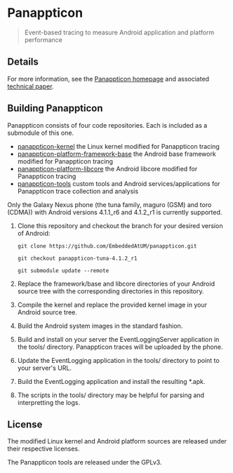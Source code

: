 Panappticon
===========
> Event-based tracing to measure Android application and platform performance


Details
-----------

For more information, see the [Panappticon
homepage](http://ziyang.eecs.umich.edu/projects/panappticon/) and
associated [technical
paper](http://ziyang.eecs.umich.edu/projects/panappticon/paper.pdf/).


Building Panappticon
--------------------

Panappticon consists of four code repositories. Each is included as a
submodule of this one.

* [panappticon-kernel](https://github.com/EmbeddedAtUM/panappticon-kernel) the Linux kernel modified for Panappticon tracing
* [panappticon-platform-framework-base](https://github.com/EmbeddedAtUM/panappticon-platform-framework-base) the Android base framework modified for Panappticon tracing
* [panappticon-platform-libcore](https://github.com/EmbeddedAtUM/panappticon-platform-libcore) the Android libcore modified for Panappticon tracing
* [panappticon-tools](https://github.com/EmbeddedAtUM/panappticon-tools) custom tools and Android services/applications for Panappticon trace collection and analysis

Only the Galaxy Nexus phone (the tuna family, maguro (GSM) and toro
(CDMA)) with Android versions 4.1.1_r6 and 4.1.2_r1 is currently
supported.

1. Clone this repository and checkout the branch for your desired version of Android:

   `git clone https://github.com/EmbeddedAtUM/panappticon.git`

   `git checkout panappticon-tuna-4.1.2_r1`

   `git submodule update --remote`

2. Replace the framework/base and libcore directories of your Android
   source tree with the corresponding directories in this repository.

3. Compile the kernel and replace the provided kernel image in your Android source tree.

4. Build the Android system images in the standard fashion.

5. Build and install on your server the EventLoggingServer application in the tools/ directory.  Panappticon traces will be uploaded by the phone.

6. Update the EventLogging application in the tools/ directory to point to your server's URL.

7. Build the EventLogging application and install the resulting *.apk.

8. The scripts in the tools/ directory may be helpful for parsing and interpretting the logs.


License
-------

The modified Linux kernel and Android platform sources are released
under their respective licenses.

The Panappticon tools are released under the GPLv3.
